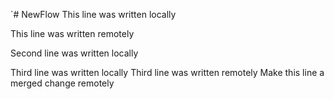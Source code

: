 `# NewFlow
This line was written locally

This line was written remotely

Second line was written locally

Third line was written locally
Third line was written remotely
Make this line a merged change remotely
